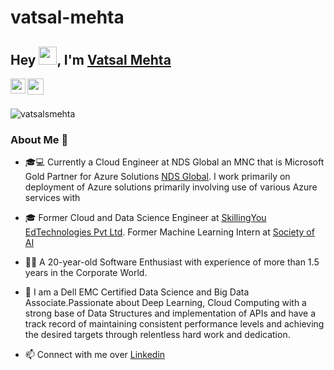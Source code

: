 # vatsal-mehta


## Hey <img src="https://github.com/TheDudeThatCode/TheDudeThatCode/blob/master/Assets/Hi.gif" width="29px">, I'm [Vatsal Mehta](https://www.linkedin.com/in/vatsalsmehta/) 

<a href="https://www.linkedin.com/in/vatsalsmehta/">
  <img align="left" width="24px" src="https://cdn.jsdelivr.net/npm/simple-icons@v3/icons/linkedin.svg"  />
</a>

<a href="mailto:vatsalsmehta@gmail.com">
  <img align="left" width="26px" src="https://cdn.jsdelivr.net/npm/simple-icons@v3/icons/gmail.svg" />
</a>

<br><br>
<div>
  
<p align="left"> <img src="https://komarev.com/ghpvc/?username=vatsalsmehta" alt="vatsalsmehta" /> </p>

### About Me 🚀

- 🎓💻 Currently a Cloud Engineer at NDS Global an MNC that is Microsoft Gold Partner for Azure Solutions [NDS Global](www.ndsglobal.com). I work primarily on deployment of Azure solutions primarily involving use of various Azure services with 

- 🎓 Former Cloud and Data Science Engineer at [SkillingYou EdTechnologies Pvt Ltd](www.skillingyou.com). Former Machine Learning Intern at [Society of AI](https://www.societyofai.in/) 

- 👨‍💻  A 20-year-old Software Enthusiast with experience of more than 1.5 years in the Corporate World.

- 🔭 I am a Dell EMC Certified Data Science and Big Data Associate.Passionate about Deep Learning, Cloud Computing with a strong base of Data Structures and implementation of APIs and have a track record of maintaining consistent performance levels and achieving the desired targets through relentless hard work and dedication.

<!--
- 💬 Ask me about **AWS, Django, Docker, REST APIs and DevOps**
-->
- 📫 Connect with me over [Linkedin](https://www.linkedin.com/in/vatsalsmehta/)


<!--
<p align="left"><img src="https://devicons.github.io/devicon/devicon.git/icons/amazonwebservices/amazonwebservices-original-wordmark.svg" alt="amazonwebservices" width="20" height="20"/> <img src="https://devicons.github.io/devicon/devicon.git/icons/c/c-original.svg" alt="c" width="20" height="20"/> <img src="https://devicons.github.io/devicon/devicon.git/icons/django/django-original.svg" alt="django" width="20" height="20"/> <img src="https://devicons.github.io/devicon/devicon.git/icons/docker/docker-original-wordmark.svg" alt="docker" width="20" height="20"/> <img src="https://devicons.github.io/devicon/devicon.git/icons/mysql/mysql-original-wordmark.svg" alt="mysql" width="20" height="20"/> <img src="https://devicons.github.io/devicon/devicon.git/icons/python/python-original-wordmark.svg" alt="python" width="20" height="20"/> <img src="https://devicons.github.io/devicon/devicon.git/icons/nginx/nginx-original.svg" alt="nginx" width="20" height="20"/></p><p align="center">
-->


</div>
